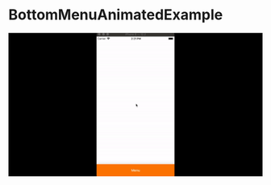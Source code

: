 # BottomMenuAnimatedExample

![Alt Text](https://github.com/pablobarcos/BottomMenuAnimatedExample/blob/master/ezgif-5-b5a82a04bea7.gif?raw=true)
